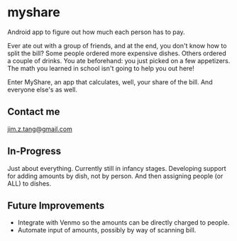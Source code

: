 # myshare
Android app to figure out how much each person has to pay.

Ever ate out with a group of friends, and at the end, you don't know how to split the bill? Some people ordered more expensive dishes. Others ordered a couple of drinks. You ate beforehand: you just picked on a few appetizers. The math you learned in school isn't going to help you out here!

Enter MyShare, an app that calculates, well, your share of the bill. And everyone else's as well.

## Contact me
jim.z.tang@gmail.com

## In-Progress

Just about everything. Currently still in infancy stages. Developing support for adding amounts by dish, not by person. And then assigning people (or ALL) to dishes.

## Future Improvements

* Integrate with Venmo so the amounts can be directly charged to people.
* Automate input of amounts, possibly by way of scanning bill.


